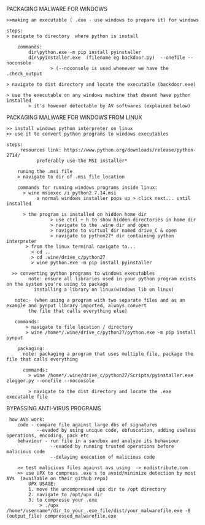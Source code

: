 PACKAGING  MALWARE FOR WINDOWS

	>>making an executable ( .exe - use windows to prepare it) for windows

	steps:
	> navigate to directory  where python is install
	
		commands:
			dir\python.exe -m pip install pyinstaller
			dir\pyinstaller.exe  (filename eg backdoor.py)  --onefile --noconsole
			        > (--noconsole is used whenever we have the .check_output
			
	> navigate to dist directory and locate the executable (backdoor.exe)
	
	> use the executable on any windows machine that doesnt have python installed
			> it's however detectable by AV softwares (explained below) 
			
			
			
PACKAGING  MALWARE FOR WINDOWS FROM LINUX


	>> install windows python interpreter on linux
	>> use it to convert python programs to windows executables

	steps:
   	     resources link: https://www.python.org/downloads/release/python-2714/
               preferably use the MSI installer*
                    
     	runing the .msi file               
    	> navigate to dir of .msi file location
    
      	commands for running windows programs inside linux:
          > wine msiexec /i python2.7.14.msi              
               a normal windows installer pops up > click next... until installed
               
          > the program is installed on hidden home dir 
                    > use ctrl + h to show hidden directories in home dir
                    > navigate to the .wine dir and open
                    > navigate to virtual dir named drive_C & open
                    > navigate to python27* dir containing python interpreter
           > from the linux terminal navigate to...
             > cd ..
             > cd .wine/drive_c/python27     
             > wine python.exe -m pip install pyinstaller
              
      >> converting python programs to windows executables 
            note: ensure all libraries used in your python program exists on the system you're using to package
       		  installing a library on linux(windows lib on linux)
		  
       note:- (when using a program with two separate files and as an example and pynput library imported, always convert 
       		the file that calls everything else)
       
       commands:
           > navigate to file location / directory
           > wine /home*/.wine/drive_c/python27/python.exe -m pip install  pynput
           
        packaging:
          note: packaging a program that uses multiple file, package the file that calls everything
            
          commands:
            > wine /home*/.wine/drive_c/python27/Scripts/pyinstaller.exe zlogger.py --onefile --noconsole  
            
            > navigate to the dist directory and locate the .exe executable file
                      
                    
    

BYPASSING ANTI-VIRUS PROGRAMS


     how AVs work:
        code - compare file against large dbs of signatures
               --evaded by using unique code, obfuscation, adding useless operations, encoding, pack etc
        behaviour - run file in a sandbox and analyze its behaviour
                    --evaded by running trusted operations before malicious code
                    --delaying execution of malicious code
                    
        >> test malicious files against avs using  -> nodistribute.com
        >> use UPX to compress .exe's to avoid/minimize detection by most AVs  (available on their github repo)
            UPX USAGE:
            1. move the uncompressed upx dir to /opt directory
            2. navigate to /opt/upx dir
            3. to compresse your .exe
                > ./upx /home*/username*/dir_to_your_.exe_file/dist/your_malwarefile.exe -0 (output_file) compressed_malwarefile.exe

		
